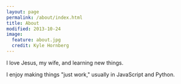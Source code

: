 ```yaml
---
layout: page
permalink: /about/index.html
title: About
modified: 2013-10-24
image:
  feature: about.jpg
  credit: Kyle Hornberg
---
```


I love Jesus, my wife, and learning new things.

I enjoy making things "just work," usually in JavaScript and Python.

